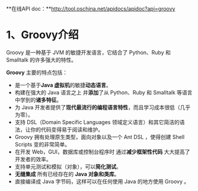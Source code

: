 **在线API doc：**http://tool.oschina.net/apidocs/apidoc?api=groovy



# 1、Groovy介绍

Groovy 是一种基于 JVM 的敏捷开发语言，它结合了 Python、Ruby 和 Smalltalk 的许多强大的特性。

**Groovy** 主要的特点包括：

- 是一个基于**Java 虚拟机**的敏捷**动态语言**。
- 构建在强大的 Java 语言之上 并**添加**了从 Python、Ruby 和 Smalltalk 等语言中学到的**诸多特征**。
- 为 Java 开发者提供了**现代最流行的编程语言特性**，而且学习成本很低（几乎为零）。
- 支持 DSL（Domain Specific Languages 领域定义语言）和其它简洁的语法，让你的代码变得易于阅读和维护。
- Groovy 拥有处理原生类型，面向对象以及一个 Ant DSL ，使得创建 Shell Scripts 变的非常简单。
- 在开发 Web，GUI，数据库或控制台程序时 通过**减少框架性代码** 大大提高了开发者的效率。
- 支持单元测试和模拟（对象），可以**简化测试**。
- **无缝集成** 所有已经存在的 **Java 对象和类库**。
- 直接编译成 Java 字节码，这样可以在任何使用 Java 的地方使用 Groovy 。



